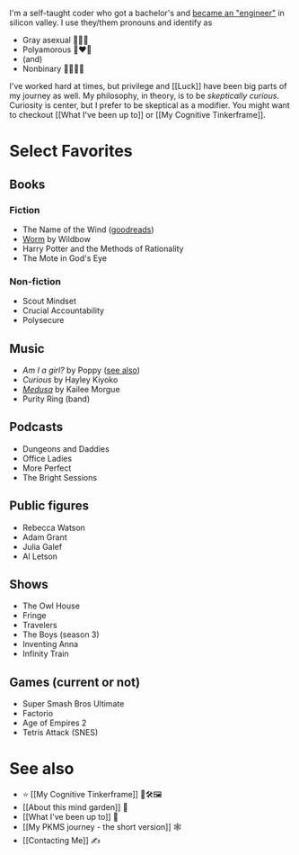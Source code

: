 I'm a self-taught coder who got a bachelor's and [became an "engineer"](https://www.linkedin.com/in/micseydel/) in silicon valley. I use they/them pronouns and identify as
* Gray asexual 💜🖤🤍
* Polyamorous 💙❤️🖤
* (and)
* Nonbinary 💛🤍💜🖤

I've worked hard at times, but privilege and [[Luck]] have been big parts of my journey as well. My philosophy, in theory, is to be *skeptically curious*. Curiosity is center, but I prefer to be skeptical as a modifier. You might want to checkout [[What I've been up to]] or [[My Cognitive Tinkerframe]].

# Select Favorites

## Books

### Fiction
* The Name of the Wind ([goodreads](https://www.goodreads.com/book/show/186074.The_Name_of_the_Wind))
* [Worm](https://parahumans.wordpress.com/) by Wildbow
* Harry Potter and the Methods of Rationality
* The Mote in God's Eye

### Non-fiction
* Scout Mindset
* Crucial Accountability
* Polysecure

## Music

* *Am I a girl?* by Poppy ([see also](https://www.reddit.com/r/ennnnnnnnnnnnbbbbbby/comments/xx6dqj/the_only_thing_discouraging_me_from_playing_any/))
* *Curious* by Hayley Kiyoko
* *[Medusa](https://www.youtube.com/watch?v=s6--zEvp4fA)* by Kailee Morgue
* Purity Ring (band)

## Podcasts

* Dungeons and Daddies
* Office Ladies
* More Perfect
* The Bright Sessions

## Public figures

* Rebecca Watson
* Adam Grant
* Julia Galef
* Al Letson

## Shows

* The Owl House
* Fringe
* Travelers
* The Boys (season 3)
* Inventing Anna
* Infinity Train

## Games (current or not)

* Super Smash Bros Ultimate
* Factorio
* Age of Empires 2
* Tetris Attack (SNES)

# See also

* ⭐️ [[My Cognitive Tinkerframe]] 🧠🛠🖼
* [[About this mind garden]] 🌱
* [[What I've been up to]] 🤷
* [[My PKMS journey - the short version]] 🕸
* [[Contacting Me]] ✍️
